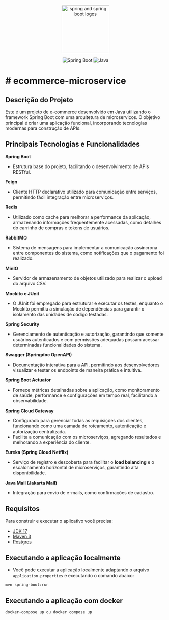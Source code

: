 <p align="center">
<img src="https://picocli.info/images/spring-boot.png" alt="spring and spring boot logos" height="150px">
</p>

<p align="center">
  <img src="https://img.shields.io/badge/spring--boot-3.4.0.RELEASE-brightgreen.svg" alt="Spring Boot">
  <img src="https://img.shields.io/badge/java-17-brightgreen.svg" alt="Java">
</p>

# # ecommerce-microservice

## Descrição do Projeto

Este é um projeto de e-commerce desenvolvido em Java utilizando o framework Spring Boot com uma arquitetura de microserviços. O objetivo principal é criar uma aplicação
funcional, incorporando tecnologias modernas para construção de APIs.

## Principais Tecnologias e Funcionalidades

  **Spring Boot**
   - Estrutura base do projeto, facilitando o desenvolvimento de APIs RESTful.

  **Feign**
   - Cliente HTTP declarativo utilizado para comunicação entre serviços, permitindo fácil integração entre microserviços.

  **Redis**
   - Utilizado como cache para melhorar a performance da aplicação, armazenando informações frequentemente acessadas, como detalhes do carrinho de compras e tokens de           usuários.

  **RabbitMQ**
   - Sistema de mensagens para implementar a comunicação assíncrona entre componentes do sistema, como notificações que o pagamento foi realizado.

  **MinIO**
  - Servidor de armazenamento de objetos utilizado para realizar o upload do arquivo CSV.

  **Mockito e JUnit**  
  - O JUnit foi empregado para estruturar e executar os testes, enquanto o Mockito permitiu a simulação de dependências para garantir o isolamento das unidades de 
    código testadas.  

  **Spring Security**
   - Gerenciamento de autenticação e autorização, garantindo que somente usuários autenticados e com permissões adequadas possam acessar determinadas funcionalidades do sistema.

  **Swagger (Springdoc OpenAPI)**
   - Documentação interativa para a API, permitindo aos desenvolvedores visualizar e testar os endpoints de maneira prática e intuitiva.

  **Spring Boot Actuator**
   - Fornece métricas detalhadas sobre a aplicação, como monitoramento de saúde, performance e configurações em tempo real, facilitando a observabilidade.

  **Spring Cloud Gateway**
   - Configurado para gerenciar todas as requisições dos clientes, funcionando como uma camada de roteamento, autenticação e autorização centralizada.
   - Facilita a comunicação com os microserviços, agregando resultados e melhorando a experiência do cliente.

  **Eureka (Spring Cloud Netflix)**
   - Serviço de registro e descoberta para facilitar o **load balancing** e o escalonamento horizontal de microserviços, garantindo alta disponibilidade.

  **Java Mail (Jakarta Mail)**
   - Integração para envio de e-mails, como confirmações de cadastro.


## Requisitos

Para construir e executar o aplicativo você precisa:

- [JDK 17](https://www.oracle.com/java/technologies/downloads/#java17)
- [Maven 3](https://maven.apache.org)
- [Postgres](https://www.postgresql.org/)

## Executando a aplicação localmente

- Você pode executar a aplicação localmente adaptando o arquivo `application.properties` e executando o comando abaixo:

```shell
mvn spring-boot:run
```

## Executando a aplicação com docker
```bash
docker-compose up ou docker compose up
```
